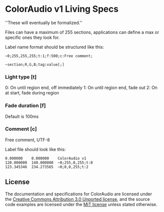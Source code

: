 # ColorAudio v1 Living Specs
''These will eventually be formalized.''

Files can have a maximum of 255 sections, applications can define a max or specific ones they look for.

Label name format should be structured like this:

`~0;255,255,255;t:1;f:500;c:Free comment;`

`~section;R,G,B;tag:value[;]`

### Light type [t]
0: On until region end, off immediately
1: On until region end, fade out
2: On at start, fade during region

### Fade duration [f]
Default is 100ms

### Comment [c]
Free comment, UTF-8

Label file should look like this:
```
0.000000	0.000000	ColorAudio v1
120.000000	140.000000	~0;255,0,255;t:0
123.345346	234.273565	~0;0,0,255;t:2
```

## License
The documentation and specifications for ColorAudio are licensed under the [Creative Commons Attribution 3.0 Unported license](https://creativecommons.org/licenses/by/3.0/), and the source code examples are licensed under the [MIT license](LICENSE.md) unless stated otherwise.